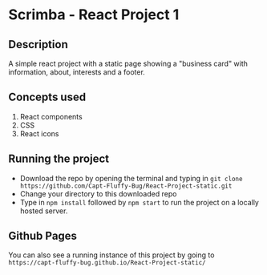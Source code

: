 # Scrimba - React Project 1

## Description
A simple react project with a static page showing a "business card" with information, about, interests and a footer.


## Concepts used
1. React components
2. CSS
3. React icons


## Running the project
* Download the repo by opening the terminal and typing in 
`
git clone https://github.com/Capt-Fluffy-Bug/React-Project-static.git
`
* Change your directory to this downloaded repo
* Type in `npm install` followed by `npm start` to run the project on a locally hosted server.


## Github Pages
You can also see a running instance of this project by going to 
` https://capt-fluffy-bug.github.io/React-Project-static/`